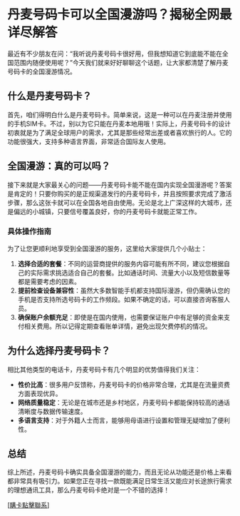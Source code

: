 # 丹麦号码卡可以全国漫游吗？揭秘全网最详尽解答

最近有不少朋友在问：“我听说丹麦号码卡很好用，但我想知道它到底能不能在全国范围内随便使用呢？”今天我们就来好好聊聊这个话题，让大家都清楚了解丹麦号码卡的全国漫游情况。

## 什么是丹麦号码卡？

首先，咱们得明白什么是丹麦号码卡。简单来说，这是一种可以在丹麦注册并使用的手机SIM卡。不过，别以为它只能在丹麦本地用哦！实际上，丹麦号码卡的设计初衷就是为了满足全球用户的需求，尤其是那些经常出差或者喜欢旅行的人。它的功能很强大，支持多种语言界面，非常适合国际友人使用。

## 全国漫游：真的可以吗？

接下来就是大家最关心的问题——丹麦号码卡能不能在国内实现全国漫游呢？答案是肯定的！只要你购买的是正规渠道发行的丹麦号码卡，并且按照要求完成了激活步骤，那么这张卡就可以在全国各地自由使用。无论是北上广深这样的大城市，还是偏远的小城镇，只要信号覆盖良好，你的丹麦号码卡就能正常工作。

### 具体操作指南

为了让您更顺利地享受到全国漫游的服务，这里给大家提供几个小贴士：

1. **选择合适的套餐**：不同的运营商提供的服务内容可能有所不同，建议您根据自己的实际需求挑选适合自己的套餐。比如通话时间、流量大小以及短信数量等都是需要考虑的因素。
2. **提前检查设备兼容性**：虽然大多数智能手机都支持国际漫游，但仍需确认您的手机是否支持所选号码卡的工作频段。如果不确定的话，可以直接咨询客服人员。
3. **确保账户余额充足**：即使是在国内使用，也需要保证账户中有足够的资金来支付相关费用。所以记得定期查看账单详情，避免出现欠费停机的情况。

## 为什么选择丹麦号码卡？

相比其他类型的电话卡，丹麦号码卡有几个明显的优势值得我们关注：

- **性价比高**：很多用户反馈称，丹麦号码卡的价格非常合理，尤其是在流量资费方面表现优异。
- **网络质量稳定**：无论是在城市还是乡村地区，丹麦号码卡都能保持较高的通话清晰度与数据传输速度。
- **多语言支持**：对于外籍人士而言，能够用母语进行设置和管理无疑增加了便利性。

## 总结

综上所述，丹麦号码卡确实具备全国漫游的能力，而且无论从功能还是价格上来看都非常具有吸引力。如果您正在寻找一款既能满足日常生活又能应对长途旅行需求的理想通讯工具，那么丹麦号码卡绝对是一个不错的选择！

[[購卡點擊聯系](https://t.me/s/esim1088)]